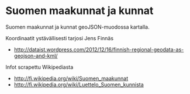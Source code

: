 Suomen maakunnat ja kunnat
=========

Suomen maakunnat ja kunnat geoJSON-muodossa kartalla.  
  
Koordinaatit ystävällisesti tarjosi Jens Finnäs  
- http://dataist.wordpress.com/2012/12/16/finnish-regional-geodata-as-geojson-and-kml/  

Infot scrapettu Wikipediasta  
- http://fi.wikipedia.org/wiki/Suomen_maakunnat  
- http://fi.wikipedia.org/wiki/Luettelo_Suomen_kunnista  
